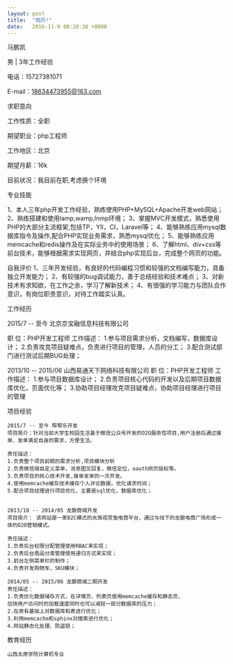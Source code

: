 ```yaml
---
layout: post
title:  "简历!"
date:   2016-11-9 08:10:38 +0800
---
```


马鹏凯

男 | 3年工作经验

电话：15727381071 

E-mail：18634473955@163.com

求职意向

工作性质：全职

期望职业：php工程师

工作地区：北京

期望月薪：16k

目前状况：我目前在职,考虑换个环境


专业技能

1、本人三年php开发工作经验，熟练使用PHP+MySQL+Apache开发web网站；
2、熟练搭建和使用lamp,wamp,lnmp环境；
3、掌握MVC开发模式，熟悉使用PHP的大部分主流框架,包括TP，YII，CI，Laravel等；
4、能够熟练应用mysql数据库指令及操作,配合PHP实现业务需求，熟悉mysql优化；
5、能够熟练应用memcache和redis操作及在实际业务中的使用场景；
6、了解html、div+css等前台技术，能够根据需求实现网页，并结合php实现后台，完成整个网页的功能。


自我评价
1、三年开发经验，有良好的代码编程习惯和较强的文档编写能力，具备独立开发能力；
2、有较强的bug调试能力，善于总结经验和技术难点；
3、对新技术有求知欲，在工作之余，学习了解新技术；
4、有很强的学习能力与团队合作意识，有岗位职责意识，对待工作踏实认真。 


工作经历

2015/7 -- 至今   北京京宝融信息科技有限公司

职    位：PHP开发工程师
工作描述：
	1.参与项目需求分析，文档编写，数据库设计；
	2.负责攻克项目疑难点，负责进行项目的管理，人员的分工；
	3.配合测试部门进行测试后期BUG处理；

2013/10 -- 2015/06  山西易通天下网络科技有限公司
职    位：PHP开发工程师
工作描述：
  1.参与项目数据库设计；
  2.负责项目核心代码的开发以及后期项目数据库优化，页面优化等；
  3.协助项目经理攻克项目疑难点，协助项目经理进行项目的管理


项目经验 

	2015/7 -- 至今 帮帮乐开发
	项目简介：针对当前大学生校园生活基于微信公众号开发的O2O服务性项目,用户注册后通过接单、发单满足自身的需求，方便生活。

	责任描述：
	1.负责整个项目前期的需求分析,项目模块分析
	2.负责微信端自定义菜单，消息图文回复，微信定位，oauth网页授权等。
	3.负责项目的核心技术开发,接单发单的一次开发。
	4.使用memcache缓存技术缓存个人评论数据，优化请求时间；
	5.配合项目经理进行项目优化，主要是sql优化，数据库优化；
	

	2013/10 -- 2014/05 龙巅商城开发
	项目简介： 该网站是一家B2C模式的水族观赏鱼电商平台，通过与线下的龙巅电商广场形成一体的O2O营销模式。

	责任描述：
	1.负责后台权限分配管理使用RBAC来实现；
	2.负责后台商品分类管理使用递归方式来实现；
	3.前台左侧菜单栏的制作；                         
	4.负责开发购物车，SKU模块；

	2014/05 -- 2015/06 龙巅商城二期开发
	责任描述：                                                           
	1.负责优化数据储存方式，在详情页、列表页使用memcache缓存和静态页，
	加快用户访问时的加载速度同时也可以减轻一部分数据库的压力；              
	2.在原有基础上对数据库和表进行优化；                                 
	3.利用memcache和sphinx对搜索进行优化；
	4.网站静态化处理、防盗链；    

教育经历

	山西太原学院计算机专业 